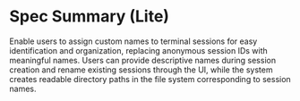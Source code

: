# Spec Summary (Lite)

Enable users to assign custom names to terminal sessions for easy identification and organization, replacing anonymous session IDs with meaningful names. Users can provide descriptive names during session creation and rename existing sessions through the UI, while the system creates readable directory paths in the file system corresponding to session names.